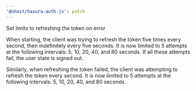 ```yaml
---
'@nhost/hasura-auth-js': patch
---
```


Set limits to refreshing the token on error

When starting, the client was trying to refresh the token five times every second, then indefinitely every five seconds.
It is now limited to 5 attempts at the following intervals: 5, 10, 20, 40, and 80 seconds. If all these attempts fail, the user state is signed out.

Similarly, when refreshing the token failed, the client was attempting to refresh the token every second.
It is now limited to 5 attempts at the following intervals: 5, 10, 20, 40, and 80 seconds.
